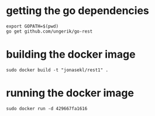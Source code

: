
# getting the go dependencies
```
export GOPATH=$(pwd)
go get github.com/ungerik/go-rest
```

# building the docker image
```
sudo docker build -t "jonasekl/rest1" .
```

# running the docker image
```
sudo docker run -d 429667fa1616 
```



